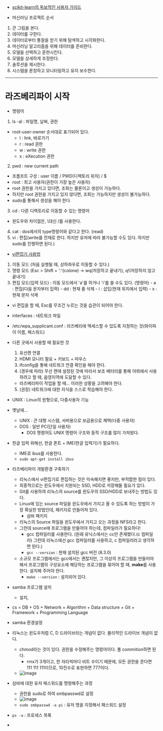 - [scikit-learn의 독보적인 사용자 가이드](http://scikit-learn.org/stable/user_guide.html)

- 머신러닝 프로젝트 순서
1. 큰 그림을 본다.
2. 데이터를 구한다.
3. 데이터로부터 통찰을 얻기 위해 탐색하고 시각화한다.
4. 머신러닝 알고리즘을 위해 데이터를 준비한다.
5. 모델을 선택하고 훈련시킨다.
6. 모델을 상세하게 조정한다.
7. 솔루션을 제시한다.
8. 시스템을 론칭하고 모니터링하고 유지 보수한다.



-------
# 라즈베리파이 시작
- 명령어
1. ls -al : 파일명, 날짜, 권한
  - root-user-owner 순서대로 표기되어 있다.
    - l : link, 바로가기 
    - r : read 권한
    - w : write 권한
    - x : eXecution 권한
2. pwd : new current path
  - 프롬프트 구성 : user 이름 / PWD(디렉토리 위치) / $
  - root : 최고 사용자(권한이 가장 높은 사용자)
  - root 권한을 가지고 있다면, 조회는 물론이고 생성이 가능하다.
  - 하지만 root 권한을 가지고 있지 않다면, 조회는 가능하지만 생성이 불가능하다.
  - sudo를 통해서 생성을 해야 한다.

3. cd : 다른 디렉토리로 이동할 수 있는 명령어
  - 윈도우와 차이점은, \대신 /를 사용한다.

4. cat : dos에서의 type명령어와 같다고 한다. (read)
5. vi : 편집(write를 전제로 한다. 하지만 유저에 따라 불가능할 수도 있다. 하지만 sudo를 진행하면 된다.)
  - [vi편집기 사용법](https://blog.lael.be/post/7321)
  1. 이동 모드 (처음 실행될 때, 상하좌우로 이동할 수 있다.)
  2. 명령 모드 (Esc > Shift + ':'(colone)  -> wq(저장하고 끝내기), q!(저장하지 않고 끝내기)
  3. 편집 모드(입력 모드) : 이동 모드에서 'a'를 하거나 'i'를 쓸 수도 있다. (명령어)
    - a : 편집(다음 문자부터 입력)
    - dd : 현재 줄 삭제
    - i : 삽입(현재 위치에서 입력)
    - x : 현재 문자 삭제
  - vi 편집을 할 때, Esc를 무조건 누르는 것을 습관이 되어야 한다.
- interfaces : 네트워크 파일
- /etc/wpa_supplicant.conf : 라즈베리에 엑세스할 수 있도록 지정하는 것(와이파이 이름, 패스워드)

- 다른 곳에서 사용할 때 필요한 것
  1. 유선랜 연결
  2. HDMI 모니터 필요 + 키보드 + 마우스
  3. ifconfig을 통해 네트워크 연결 확인을 해야 한다.
  4. (경우에 따라) 무선 랜에 설정된 것에 따라서 보조 배터리를 통해 야외에서 사용하려고 할 때, 음영지역에 도달할 수 있다.
    - 라즈베리파이 작업을 할 때... 이러한 상황을 고려해야 한다.
  5. (권장) 네트워크에 대한 지식을 스스로 학습해야 한다.

- UNIX : Linux의 원형으로, 다중사용자 기능 
- 옛날에...
  - UNIX : 큰 대형 시스템, 서버용으로 보급용으로 채택(다중 사용자)
  - DOS : 일반 PC(단일 사용자)
    - DOS 명령어도 UNIX 명령어 구조와 동작 구조를 많이 가져왔다.
    
- 한글 입력 위해선, 한글 폰트 + IME(한글 입력기)가 필요하다.
  - IME로 ibus를 사용한다.
  - ```sudo apt-get install ibus```



- 라즈베리파이 개발환경 구축하기
  - 리눅스에서 vi편집기로 편집하는 것은 익숙해지면 좋지만, 부적합한 점이 있다.
  - 최종적으로는 윈도우에서 지원되는 SSD, HDD로 저장해둘 필요가 있다.
  - Git를 사용하여 리눅스의 source를 윈도우의 SSD/HDD로 보내주는 방법도 있다.
  - Linux에 있는 source 파일을 윈도우에서 가지고 올 수 있도록 하는 방법이 가장 확실한 방법인데, 패키지로 만들어져 있다.
    - 삼바 패키지
  - 리눅스의 Source 파일을 윈도우에서 가지고 오는 과정을 NFS라고 한다.
  - 그런데 source에 프로그램을 만들어야 하는데, 컴파일러가 필요하다!
    - gcc 컴파일러를 사용한다. (원래 유닉스에서는 cc만 존재했다.(c 컴파일러) 그런데 리눅스에선 gcc 컴파일러를 사용하고, c 컴파일러라고 생각하면 된다.)
    - ```gcc --version``` : 현재 설치된 gcc 버전 (8.3.0)
  - 소규모 프로그램에서는 gcc에서는 괜찮지만, 그 이상의 프로그램을 만들어야 해서 프로그램의 구성요소에 해당하는 프로그램을 묶어야 할 때, **make**를 사용한다. 설치해 주어야 한다.
    - ```make --version``` : 설치되어 있다.

- samba 프로그램 설치
  - 설치, 

- cs = DB + OS + Network + Algorithm + Data structure + Git + Framework + Programming Language

- samba 환경설정
- 리눅스는 윈도우처럼 C, D 드라이브라는 개념이 없다. 물리적인 드라이브 개념이 없다.
  - chmod라는 것이 있다. 권한을 수정해주는 명령어이다. 풀 commition하면 된다.
    - rmx가 3개이고, 한 자리씩마다 비트 수이기 때문에, 모든 권한을 준다면 111 111 111이므로, 10진수로 표현하면 777이다.
  - ![image](https://user-images.githubusercontent.com/49339278/138389927-47740010-38f7-4a19-913e-8930ad093c18.png)

- 삼바에 대한 유저 패스워드를 명령해주는 과정
  - 권한을 sudo로 하여 smbpasswd로 설정
  - ![image](https://user-images.githubusercontent.com/49339278/138390159-5303dbf3-16a4-4297-b825-ca408910d45b.png)
  - ```sudo smbpasswd -a pi``` : 유저 명을 지정해서 패스워드 설정

- ```ps -a``` : 프로세스 목록
- 

